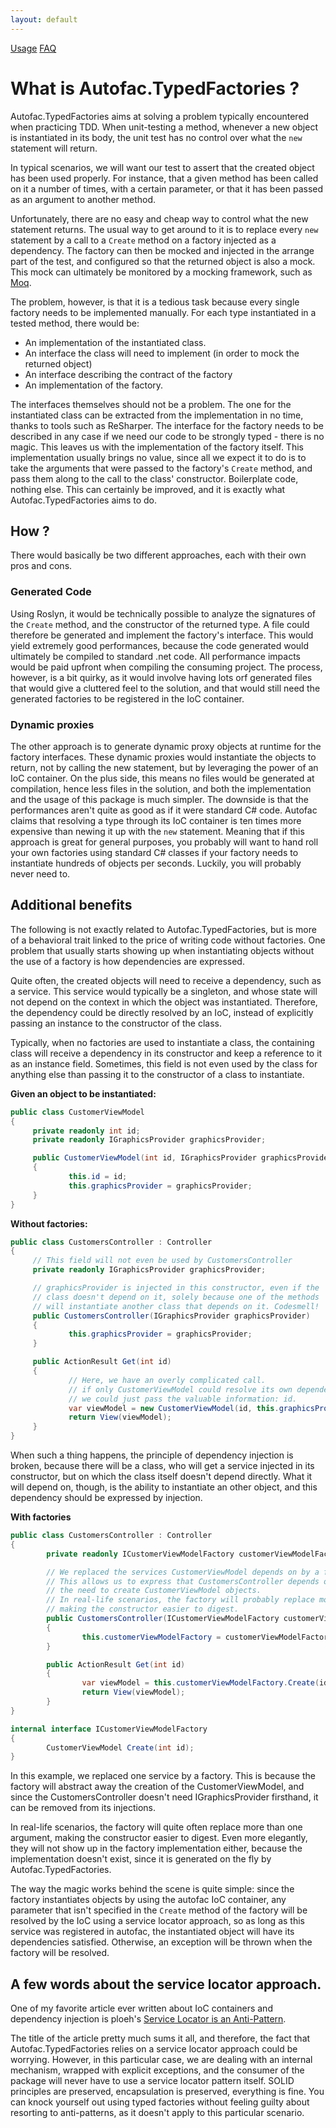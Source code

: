 ```yaml
---
layout: default
---
```

[Usage](usage) [FAQ](faq)

# What is Autofac.TypedFactories ?

Autofac.TypedFactories aims at solving a problem typically encountered when practicing TDD.
When unit-testing a method, whenever a new object is instantiated in its body, the unit test has no control over what the ```new``` statement will return.

In typical scenarios, we will want our test to assert that the created object has been used properly. For instance, that a given method has been called on it a number of times, with a certain parameter, or that it has been passed as an argument to another method.

Unfortunately, there are no easy and cheap way to control what the new statement returns. The usual way to get around to it is to replace every ```new``` statement by a call to a ```Create``` method on a factory injected as a dependency. The factory can then be mocked and injected in the arrange part of the test, and configured so that the returned object is also a mock. This mock can ultimately be monitored by a mocking framework, such as [Moq](http://www.moqthis.com/).

The problem, however, is that it is a tedious task because every single factory needs to be implemented manually. For each type instantiated in a tested method, there would be:

- An implementation of the instantiated class.
- An interface the class will need to implement (in order to mock the returned object)
- An interface describing the contract of the factory
- An implementation of the factory.

The interfaces themselves should not be a problem. The one for the instantiated class can be extracted from the implementation in no time, thanks to tools such as ReSharper. The interface for the factory needs to be described in any case if we need our code to be strongly typed - there is no magic. This leaves us with the implementation of the factory itself. This implementation usually brings no value, since all we expect it to do is to take the arguments that were passed to the factory's ``Create`` method, and pass them along to the call to the class' constructor. Boilerplate code, nothing else. This can certainly be improved, and it is exactly what Autofac.TypedFactories aims to do.

## How ?
There would basically be two different approaches, each with their own pros and cons.

### Generated Code
Using Roslyn, it would be technically possible to analyze the signatures of the ``Create`` method, and the constructor of the returned type. A file could therefore be generated and implement the factory's interface. This would yield extremely good performances, because the code generated would ultimately be compiled to standard .net code. All performance impacts would be paid upfront when compiling the consuming project. The process, however, is a bit quirky, as it would involve having lots orf generated files that would give a cluttered feel to the solution, and that would still need the generated factories to be registered in the IoC container.

### Dynamic proxies
The other approach is to generate dynamic proxy objects at runtime for the factory interfaces. These dynamic proxies would instantiate the objects to return, not by calling the new statement, but by leveraging the power of an IoC container.
On the plus side, this means no files would be generated at compilation, hence less files in the solution, and both the implementation and the usage of this package is much simpler.
The downside is that the performances aren't quite as good as if it were standard C# code. Autofac claims that resolving a type through its IoC container is ten times more expensive than newing it up with the ``new`` statement. Meaning that if this approach is great for general purposes, you probably will want to hand roll your own factories using standard C# classes if your factory needs to instantiate hundreds of objects per seconds. Luckily, you will probably never need to.

## Additional benefits
The following is not exactly related to Autofac.TypedFactories, but is more of a behavioral trait linked to the price of writing code without factories. One problem that usually starts showing up when instantiating objects without the use of a factory is how dependencies are expressed.

Quite often, the created objects will need to receive a dependency, such as a service. This service would typically be a singleton, and whose state will not depend on the context in which the object was instantiated. Therefore, the dependency could be directly resolved by an IoC, instead of explicitly passing an instance to the constructor of the class.

Typically, when no factories are used to instantiate a class, the containing class will receive a dependency in its constructor and keep a reference to it as an instance field. Sometimes, this field is not even used by the class for anything else than passing it to the constructor of a class to instantiate.

**Given an object to be instantiated:**

```csharp
public class CustomerViewModel
{
	 private readonly int id;
	 private readonly IGraphicsProvider graphicsProvider;

	 public CustomerViewModel(int id, IGraphicsProvider graphicsProvider)
	 {
			 this.id = id;
			 this.graphicsProvider = graphicsProvider;
	 }
}
```
**Without factories:**

```csharp
public class CustomersController : Controller
{
	 // This field will not even be used by CustomersController
	 private readonly IGraphicsProvider graphicsProvider;

     // graphicsProvider is injected in this constructor, even if the
	 // class doesn't depend on it, solely because one of the methods
	 // will instantiate another class that depends on it. Codesmell!
	 public CustomersController(IGraphicsProvider graphicsProvider)
	 {
			 this.graphicsProvider = graphicsProvider;
	 }

	 public ActionResult Get(int id)
	 {
		     // Here, we have an overly complicated call.
			 // if only CustomerViewModel could resolve its own dependencies,
			 // we could just pass the valuable information: id.
			 var viewModel = new CustomerViewModel(id, this.graphicsProvider);
			 return View(viewModel);
	 }
}
```

When such a thing happens, the principle of dependency injection is broken, because there will be a class, who will get a service injected in its constructor, but on which the class itself doesn't depend directly. What it will depend on, though, is the ability to instantiate an other object, and this dependency should be expressed by injection.

**With factories**

```csharp
public class CustomersController : Controller
{
		private readonly ICustomerViewModelFactory customerViewModelFactory;

        // We replaced the services CustomerViewModel depends on by a factory.
		// This allows us to express that CustomersController depends on
		// the need to create CustomerViewModel objects.
		// In real-life scenarios, the factory will probably replace more than one injection,
		// making the constructor easier to digest.		
		public CustomersController(ICustomerViewModelFactory customerViewModelFactory)
		{
				this.customerViewModelFactory = customerViewModelFactory;
		}

		public ActionResult Get(int id)
		{
				var viewModel = this.customerViewModelFactory.Create(id);
				return View(viewModel);
		}
}

internal interface ICustomerViewModelFactory
{
		CustomerViewModel Create(int id);
}
```
In this example, we replaced one service by a factory. This is because the factory will abstract away the creation of the CustomerViewModel, and since the CustomersController doesn't need IGraphicsProvider firsthand, it can be removed from its injections.

In real-life scenarios, the factory will quite often replace more than one argument, making the constructor easier to digest. Even more elegantly, they will not show up in the factory implementation either, because the implementation doesn't exist, since it is generated on the fly by Autofac.TypedFactories.

The way the magic works behind the scene is quite simple: since the factory instantiates objects by using the autofac IoC container, any parameter that isn't specified in the ``Create`` method of the factory will be resolved by the IoC using a service locator approach, so as long as this service was registered in autofac, the instantiated object will have its dependencies satisfied. Otherwise, an exception will be thrown when the factory will be resolved.

## A few words about the service locator approach.
One of my favorite article ever written about IoC containers and dependency injection is ploeh's [Service Locator is an Anti-Pattern](http://blog.ploeh.dk/2010/02/03/ServiceLocatorisanAnti-Pattern/).

The title of the article pretty much sums it all, and therefore, the fact that Autofac.TypedFactories relies on a service locator approach could be worrying. However, in this particular case, we are dealing with an internal mechanism, wrapped with explicit exceptions, and the consumer of the package will never have to use a service locator pattern itself. SOLID principles are preserved, encapsulation is preserved, everything is fine. You can knock yourself out using typed factories without feeling guilty about resorting to anti-patterns, as it doesn't apply to this particular scenario.
